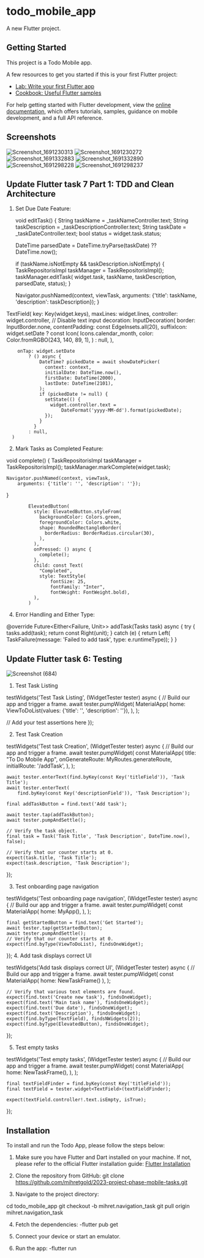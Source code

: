 # todo_mobile_app

A new Flutter project.

## Getting Started

This project is a Todo Mobile app.

A few resources to get you started if this is your first Flutter project:

- [Lab: Write your first Flutter app](https://docs.flutter.dev/get-started/codelab)
- [Cookbook: Useful Flutter samples](https://docs.flutter.dev/cookbook)

For help getting started with Flutter development, view the [online documentation](https://docs.flutter.dev/), which offers tutorials, samples, guidance on mobile development, and a full API reference.

## Screenshots

![Screenshot_1691230313](https://github.com/mihretgold/2023-project-phase-mobile-tasks/assets/102969913/38412c2e-da1c-4e6d-9ab1-8749658c6027) ![Screenshot_1691230272](https://github.com/mihretgold/2023-project-phase-mobile-tasks/assets/102969913/7cc87155-008b-4d78-996b-c52764010ae3) ![Screenshot_1691332883](https://github.com/mihretgold/2023-project-phase-mobile-tasks/assets/102969913/6486d710-ea05-4eda-951e-f778444a3a3a) ![Screenshot_1691332890](https://github.com/mihretgold/2023-project-phase-mobile-tasks/assets/102969913/59f2660b-fb9d-4fe6-90f4-24d318e27b4e) ![Screenshot_1691298228](https://github.com/mihretgold/2023-project-phase-mobile-tasks/assets/102969913/df1903c0-2806-47c1-8c94-866fd36467bd) ![Screenshot_1691298237](https://github.com/mihretgold/2023-project-phase-mobile-tasks/assets/102969913/60d3b6fc-27bc-4361-9dea-fddb4cdfc0fc)
## Update Flutter task 7 Part 1: TDD and Clean Architecture 

1. Set Due Date Feature:


   void editTask() {
    String taskName = _taskNameController.text;
    String taskDescription = _taskDescriptionController.text;
    String taskDate = _taskDateController.text;
    bool status = widget.task.status;

    DateTime parsedDate = DateTime.tryParse(taskDate) ?? DateTime.now();

    if (taskName.isNotEmpty && taskDescription.isNotEmpty) {
      TaskRepositorisImpl taskManager = TaskRepositorisImpl();
      taskManager.editTask(
          widget.task, taskName, taskDescription, parsedDate, status);
    }

    Navigator.pushNamed(context, viewTask,
        arguments: {'title': taskName, 'description': taskDescription});
  }


  TextField(
        key: Key(widget.keys),
        maxLines: widget.lines,
        controller: widget.controller, // Disable text input
        decoration: InputDecoration(
          border: InputBorder.none,
          contentPadding: const EdgeInsets.all(20),
          suffixIcon: widget.setDate
              ? const Icon(
                  Icons.calendar_month,
                  color: Color.fromRGBO(243, 140, 89, 1),
                )
              : null,
        ),
       
        onTap: widget.setDate
            ? () async {
                DateTime? pickedDate = await showDatePicker(
                  context: context,
                  initialDate: DateTime.now(),
                  firstDate: DateTime(2000),
                  lastDate: DateTime(2101),
                );
                if (pickedDate != null) {
                  setState(() {
                    widget.controller.text =
                        DateFormat('yyyy-MM-dd').format(pickedDate);
                  });
                }
              }
            : null,
      )
      
2. Mark Tasks as Completed Feature:

   
  void complete() {
    TaskRepositorisImpl taskManager = TaskRepositorisImpl();
    taskManager.markComplete(widget.task);

    Navigator.pushNamed(context, viewTask,
        arguments: {'title': '', 'description': ''});
  }


            ElevatedButton(
              style: ElevatedButton.styleFrom(
                backgroundColor: Colors.green,
                foregroundColor: Colors.white,
                shape: RoundedRectangleBorder(
                  borderRadius: BorderRadius.circular(30),
                ),
              ),
              onPressed: () async {
                complete();
              },
              child: const Text(
                "Completed",
                style: TextStyle(
                    fontSize: 25,
                    fontFamily: "Inter",
                    fontWeight: FontWeight.bold),
              ),
            )

4. Error Handling and Either Type:

   
  @override
  Future<Either<Failure, Unit>> addTask(Tasks task) async {
    try {
      tasks.add(task);
      return const Right(unit);
    } catch (e) {
      return Left(
          TaskFailure(message: 'Failed to add task', type: e.runtimeType));
    }
  }

          


## Update Flutter task 6: Testing

![Screenshot (684)](https://github.com/mihretgold/2023-project-phase-mobile-tasks/assets/102969913/1742645e-84c7-481e-933e-e04c9acc20cf)


1. Test Task Listing


testWidgets('Test Task Listing', (WidgetTester tester) async {
  // Build our app and trigger a frame.
  await tester.pumpWidget(
    MaterialApp(
      home: ViewToDoList(values: {'title': '', 'description': ''}),
    ),
  );

  // Add your test assertions here
});

2. Test Task Creation


testWidgets('Test task Creation', (WidgetTester tester) async {
    // Build our app and trigger a frame.
    await tester.pumpWidget(
      const MaterialApp(
        title: "To Do Mobile App",
        onGenerateRoute: MyRoutes.generateRoute,
        initialRoute: '/addTask',
      ),
    );

    await tester.enterText(find.byKey(const Key('titleField')), 'Task Title');
    await tester.enterText(
        find.byKey(const Key('descriptionField')), 'Task Description');

    final addTaskButton = find.text('Add task');

    await tester.tap(addTaskButton);
    await tester.pumpAndSettle();

    // Verify the task object.
    final task = Task('Task Title', 'Task Description', DateTime.now(), false);

    // Verify that our counter starts at 0.
    expect(task.title, 'Task Title');
    expect(task.description, 'Task Description');
  });

3. Test onboarding page navigation


testWidgets('Test onboarding page navigation', (WidgetTester tester) async {
    // Build our app and trigger a frame.
    await tester.pumpWidget(
      const MaterialApp(
        home: MyApp(),
      ),
    );

    final getStartedButton = find.text('Get Started');
    await tester.tap(getStartedButton);
    await tester.pumpAndSettle();
    // Verify that our counter starts at 0.
    expect(find.byType(ViewToDoList), findsOneWidget);
  });
4. Add task displays correct UI


testWidgets('Add task displays correct UI', (WidgetTester tester) async {
    // Build our app and trigger a frame.
    await tester.pumpWidget(
      const MaterialApp(
        home: NewTaskFrame()
      ),
    );

    // Verify that various text elements are found.
    expect(find.text('Create new task'), findsOneWidget);
    expect(find.text('Main task name'), findsOneWidget);
    expect(find.text('Due date'), findsOneWidget);
    expect(find.text('Description'), findsOneWidget);
    expect(find.byType(TextField), findsNWidgets(2));
    expect(find.byType(ElevatedButton), findsOneWidget);
  });


5. Test empty tasks


testWidgets('Test empty tasks', (WidgetTester tester) async {
    // Build our app and trigger a frame.
    await tester.pumpWidget(
      const MaterialApp(
        home: NewTaskFrame(),
      ),
    );

    final textFieldFinder = find.byKey(const Key('titleField'));
    final textField = tester.widget<TextField>(textFieldFinder);

    expect(textField.controller!.text.isEmpty, isTrue);
  });



## Installation

To install and run the Todo App, please follow the steps below:

1. Make sure you have Flutter and Dart installed on your machine. If not, please refer to the official Flutter installation guide: [Flutter Installation](https://flutter.dev/docs/get-started/install)

2. Clone the repository from GitHub:
git clone https://github.com/mihretgold/2023-project-phase-mobile-tasks.git


3. Navigate to the project directory:

cd todo_mobile_app
git checkout -b mihret.navigation_task
git pull origin mihret.navigation_task

4. Fetch the dependencies:
 -flutter pub get

5. Connect your device or start an emulator.

6. Run the app:
  -flutter run
